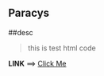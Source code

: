 ## Paracys
##desc
>this is test html code 

**LINK** 
==> [Click Me](https://alzaz-ex.github.io/Paracys/)
